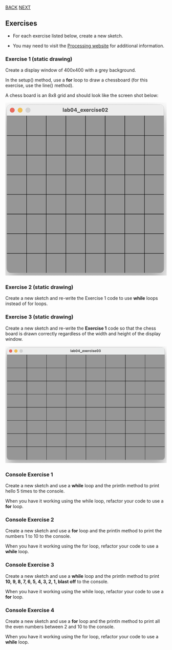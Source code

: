 [BACK](/topics/topic04/lab04/03.html) [NEXT](/topics/topic04/lab04/05.html)

## Exercises

- For each exercise listed below, create a new sketch.

- You may need to visit the [Processing website](https://processing.org/reference/) for additional information.


### Exercise 1 (static drawing)

Create a display window of 400x400 with a grey background.

In the setup() method, use a **for** loop to draw a chessboard (for this exercise, use the line() method).

A chess board is an 8x8 grid and should look like the screen shot below:

![Chess Board using line method](./img/00.png)


### Exercise 2 (static drawing)

Create a new sketch and re-write the Exercise 1 code to use **while** loops instead of for loops.


### Exercise 3 (static drawing)

Create a new sketch and re-write the **Exercise 1** code so that the chess board is drawn correctly regardless of the width and height of the display window.

![Chess Board on a non-square display window](./img/01.png)


### Console Exercise 1

Create a new sketch and use a **while** loop and the println method to print hello 5 times to the console.  

When you have it working using the while loop, refactor your code to use a **for** loop.


### Console Exercise 2

Create a new sketch and use a **for** loop and the println method to print the numbers 1 to 10 to the console.  

When you have it working using the for loop, refactor your code to use a **while** loop.


### Console Exercise 3

Create a new sketch and use a **while** loop and the println method to print **10, 9, 8, 7, 6, 5, 4, 3, 2, 1, blast off** to the console.  

When you have it working using the while loop, refactor your code to use a **for** loop.


### Console Exercise 4

Create a new sketch and use a **for** loop and the println method to print all the even numbers between 2 and 10 to the console.  

When you have it working using the for loop, refactor your code to use a **while** loop.

